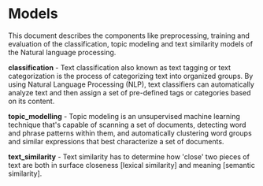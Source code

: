 # Models
This document describes the components like preprocessing, training and evaluation of the classification, topic modeling and text similarity models of the Natural language processing.

**classification** - Text classification also known as text tagging or text categorization is the process of categorizing text into organized groups. By using Natural Language Processing (NLP), text classifiers can automatically analyze text and then assign a set of pre-defined tags or categories based on its content.

**topic_modelling** - Topic modeling is an unsupervised machine learning technique that's capable of scanning a set of documents, detecting word and phrase patterns within them, and automatically clustering word groups and similar expressions that best characterize a set of documents.

**text_similarity** - Text similarity has to determine how 'close' two pieces of text are both in surface closeness [lexical similarity] and meaning [semantic similarity]. 
